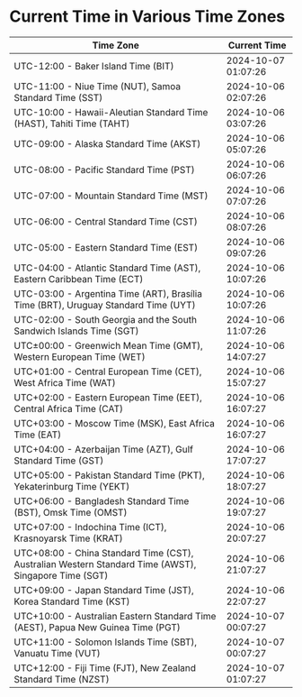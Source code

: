 # Current Time in Various Time Zones

| Time Zone | Current Time |
|-----------|--------------|
| UTC-12:00 - Baker Island Time (BIT) | 2024-10-07 01:07:26 |
| UTC-11:00 - Niue Time (NUT), Samoa Standard Time (SST) | 2024-10-06 02:07:26 |
| UTC-10:00 - Hawaii-Aleutian Standard Time (HAST), Tahiti Time (TAHT) | 2024-10-06 03:07:26 |
| UTC-09:00 - Alaska Standard Time (AKST) | 2024-10-06 05:07:26 |
| UTC-08:00 - Pacific Standard Time (PST) | 2024-10-06 06:07:26 |
| UTC-07:00 - Mountain Standard Time (MST) | 2024-10-06 07:07:26 |
| UTC-06:00 - Central Standard Time (CST) | 2024-10-06 08:07:26 |
| UTC-05:00 - Eastern Standard Time (EST) | 2024-10-06 09:07:26 |
| UTC-04:00 - Atlantic Standard Time (AST), Eastern Caribbean Time (ECT) | 2024-10-06 10:07:26 |
| UTC-03:00 - Argentina Time (ART), Brasília Time (BRT), Uruguay Standard Time (UYT) | 2024-10-06 10:07:26 |
| UTC-02:00 - South Georgia and the South Sandwich Islands Time (SGT) | 2024-10-06 11:07:26 |
| UTC±00:00 - Greenwich Mean Time (GMT), Western European Time (WET) | 2024-10-06 14:07:27 |
| UTC+01:00 - Central European Time (CET), West Africa Time (WAT) | 2024-10-06 15:07:27 |
| UTC+02:00 - Eastern European Time (EET), Central Africa Time (CAT) | 2024-10-06 16:07:27 |
| UTC+03:00 - Moscow Time (MSK), East Africa Time (EAT) | 2024-10-06 16:07:27 |
| UTC+04:00 - Azerbaijan Time (AZT), Gulf Standard Time (GST) | 2024-10-06 17:07:27 |
| UTC+05:00 - Pakistan Standard Time (PKT), Yekaterinburg Time (YEKT) | 2024-10-06 18:07:27 |
| UTC+06:00 - Bangladesh Standard Time (BST), Omsk Time (OMST) | 2024-10-06 19:07:27 |
| UTC+07:00 - Indochina Time (ICT), Krasnoyarsk Time (KRAT) | 2024-10-06 20:07:27 |
| UTC+08:00 - China Standard Time (CST), Australian Western Standard Time (AWST), Singapore Time (SGT) | 2024-10-06 21:07:27 |
| UTC+09:00 - Japan Standard Time (JST), Korea Standard Time (KST) | 2024-10-06 22:07:27 |
| UTC+10:00 - Australian Eastern Standard Time (AEST), Papua New Guinea Time (PGT) | 2024-10-07 00:07:27 |
| UTC+11:00 - Solomon Islands Time (SBT), Vanuatu Time (VUT) | 2024-10-07 00:07:27 |
| UTC+12:00 - Fiji Time (FJT), New Zealand Standard Time (NZST) | 2024-10-07 01:07:27 |
